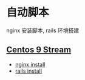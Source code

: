 # 自动脚本

nginx 安装脚本, rails 环境搭建

## [Centos 9 Stream](Centos%209%20Stream)
- [nginx install](Centos%209%20Stream/nginx.sh)
- [rails install](Centos%209%20Stream/rails.sh)
